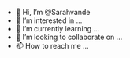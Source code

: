 - 👋 Hi, I’m @Sarahvande
- 👀 I’m interested in ...
- 🌱 I’m currently learning ...
- 💞️ I’m looking to collaborate on ...
- 📫 How to reach me ...

<!---
Sarahvande/Sarahvande is a ✨ special ✨ repository because its `README.md` (this file) appears on your GitHub profile.
You can click the Preview link to take a look at your changes.
--->
